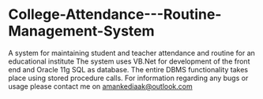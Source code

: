 # College-Attendance---Routine-Management-System
A system for maintaining student and teacher attendance and routine for an educational institute
The system uses VB.Net for development of the front end and Oracle 11g SQL as database.
The entire DBMS functionality takes place using stored procedure calls.
For information regarding any bugs or usage please contact me on amankediaak@outlook.com
